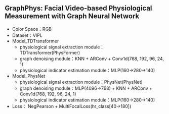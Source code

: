 ## GraphPhys: Facial Video-based Physiological Measurement with Graph Neural Network
* Color Space：RGB
* Dataset：VIPL
* Model_TDTransformer
  * physiological signal extraction module：TDTransformer(PhysFormer)
  * graph denoising module：KNN + ARConv + Conv1d(768, 192, 96, 24, 1)
  * physiological indicator estimation module：MLP(160->280->140)
* Model_PhysNet
  * physiological signal extraction module：PhysNet(PhysNet)
  * graph denoising module：MLP(4096->768) + KNN + ARConv + Conv1d(768, 192, 96, 24, 1)
  * physiological indicator estimation module：MLP(160->280->140)
* Loss： NegPearson + MultiFocalLoss(hr_class[40->180])
